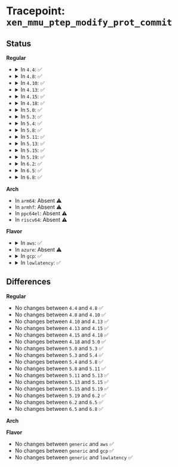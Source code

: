 # Tracepoint: <code>xen_mmu_ptep_modify_prot_commit</code>

## Status
<b>Regular</b>
<ul>
<li>
<details>
<summary>In <code>4.4</code>: ✅</summary>

Event:

```c
struct trace_event_raw_xen_mmu_ptep_modify_prot {
    struct trace_entry ent;
    struct mm_struct *mm;
    long unsigned int addr;
    pte_t *ptep;
    pteval_t pteval;
    char __data[0];
};
```
Function:

```c
void trace_event_raw_event_xen_mmu_ptep_modify_prot(void *__data, struct mm_struct *mm, long unsigned int addr, pte_t *ptep, pte_t pteval);
```
</details>
</li>
<li>
<details>
<summary>In <code>4.8</code>: ✅</summary>

Event:

```c
struct trace_event_raw_xen_mmu_ptep_modify_prot {
    struct trace_entry ent;
    struct mm_struct *mm;
    long unsigned int addr;
    pte_t *ptep;
    pteval_t pteval;
    char __data[0];
};
```
Function:

```c
void trace_event_raw_event_xen_mmu_ptep_modify_prot(void *__data, struct mm_struct *mm, long unsigned int addr, pte_t *ptep, pte_t pteval);
```
</details>
</li>
<li>
<details>
<summary>In <code>4.10</code>: ✅</summary>

Event:

```c
struct trace_event_raw_xen_mmu_ptep_modify_prot {
    struct trace_entry ent;
    struct mm_struct *mm;
    long unsigned int addr;
    pte_t *ptep;
    pteval_t pteval;
    char __data[0];
};
```
Function:

```c
void trace_event_raw_event_xen_mmu_ptep_modify_prot(void *__data, struct mm_struct *mm, long unsigned int addr, pte_t *ptep, pte_t pteval);
```
</details>
</li>
<li>
<details>
<summary>In <code>4.13</code>: ✅</summary>

Event:

```c
struct trace_event_raw_xen_mmu_ptep_modify_prot {
    struct trace_entry ent;
    struct mm_struct *mm;
    long unsigned int addr;
    pte_t *ptep;
    pteval_t pteval;
    char __data[0];
};
```
Function:

```c
void trace_event_raw_event_xen_mmu_ptep_modify_prot(void *__data, struct mm_struct *mm, long unsigned int addr, pte_t *ptep, pte_t pteval);
```
</details>
</li>
<li>
<details>
<summary>In <code>4.15</code>: ✅</summary>

Event:

```c
struct trace_event_raw_xen_mmu_ptep_modify_prot {
    struct trace_entry ent;
    struct mm_struct *mm;
    long unsigned int addr;
    pte_t *ptep;
    pteval_t pteval;
    char __data[0];
};
```
Function:

```c
void trace_event_raw_event_xen_mmu_ptep_modify_prot(void *__data, struct mm_struct *mm, long unsigned int addr, pte_t *ptep, pte_t pteval);
```
</details>
</li>
<li>
<details>
<summary>In <code>4.18</code>: ✅</summary>

Event:

```c
struct trace_event_raw_xen_mmu_ptep_modify_prot {
    struct trace_entry ent;
    struct mm_struct *mm;
    long unsigned int addr;
    pte_t *ptep;
    pteval_t pteval;
    char __data[0];
};
```
Function:

```c
void trace_event_raw_event_xen_mmu_ptep_modify_prot(void *__data, struct mm_struct *mm, long unsigned int addr, pte_t *ptep, pte_t pteval);
```
</details>
</li>
<li>
<details>
<summary>In <code>5.0</code>: ✅</summary>

Event:

```c
struct trace_event_raw_xen_mmu_ptep_modify_prot {
    struct trace_entry ent;
    struct mm_struct *mm;
    long unsigned int addr;
    pte_t *ptep;
    pteval_t pteval;
    char __data[0];
};
```
Function:

```c
void trace_event_raw_event_xen_mmu_ptep_modify_prot(void *__data, struct mm_struct *mm, long unsigned int addr, pte_t *ptep, pte_t pteval);
```
</details>
</li>
<li>
<details>
<summary>In <code>5.3</code>: ✅</summary>

Event:

```c
struct trace_event_raw_xen_mmu_ptep_modify_prot {
    struct trace_entry ent;
    struct mm_struct *mm;
    long unsigned int addr;
    pte_t *ptep;
    pteval_t pteval;
    char __data[0];
};
```
Function:

```c
void trace_event_raw_event_xen_mmu_ptep_modify_prot(void *__data, struct mm_struct *mm, long unsigned int addr, pte_t *ptep, pte_t pteval);
```
</details>
</li>
<li>
<details>
<summary>In <code>5.4</code>: ✅</summary>

Event:

```c
struct trace_event_raw_xen_mmu_ptep_modify_prot {
    struct trace_entry ent;
    struct mm_struct *mm;
    long unsigned int addr;
    pte_t *ptep;
    pteval_t pteval;
    char __data[0];
};
```
Function:

```c
void trace_event_raw_event_xen_mmu_ptep_modify_prot(void *__data, struct mm_struct *mm, long unsigned int addr, pte_t *ptep, pte_t pteval);
```
</details>
</li>
<li>
<details>
<summary>In <code>5.8</code>: ✅</summary>

Event:

```c
struct trace_event_raw_xen_mmu_ptep_modify_prot {
    struct trace_entry ent;
    struct mm_struct *mm;
    long unsigned int addr;
    pte_t *ptep;
    pteval_t pteval;
    char __data[0];
};
```
Function:

```c
void trace_event_raw_event_xen_mmu_ptep_modify_prot(void *__data, struct mm_struct *mm, long unsigned int addr, pte_t *ptep, pte_t pteval);
```
</details>
</li>
<li>
<details>
<summary>In <code>5.11</code>: ✅</summary>

Event:

```c
struct trace_event_raw_xen_mmu_ptep_modify_prot {
    struct trace_entry ent;
    struct mm_struct *mm;
    long unsigned int addr;
    pte_t *ptep;
    pteval_t pteval;
    char __data[0];
};
```
Function:

```c
void trace_event_raw_event_xen_mmu_ptep_modify_prot(void *__data, struct mm_struct *mm, long unsigned int addr, pte_t *ptep, pte_t pteval);
```
</details>
</li>
<li>
<details>
<summary>In <code>5.13</code>: ✅</summary>

Event:

```c
struct trace_event_raw_xen_mmu_ptep_modify_prot {
    struct trace_entry ent;
    struct mm_struct *mm;
    long unsigned int addr;
    pte_t *ptep;
    pteval_t pteval;
    char __data[0];
};
```
Function:

```c
void trace_event_raw_event_xen_mmu_ptep_modify_prot(void *__data, struct mm_struct *mm, long unsigned int addr, pte_t *ptep, pte_t pteval);
```
</details>
</li>
<li>
<details>
<summary>In <code>5.15</code>: ✅</summary>

Event:

```c
struct trace_event_raw_xen_mmu_ptep_modify_prot {
    struct trace_entry ent;
    struct mm_struct *mm;
    long unsigned int addr;
    pte_t *ptep;
    pteval_t pteval;
    char __data[0];
};
```
Function:

```c
void trace_event_raw_event_xen_mmu_ptep_modify_prot(void *__data, struct mm_struct *mm, long unsigned int addr, pte_t *ptep, pte_t pteval);
```
</details>
</li>
<li>
<details>
<summary>In <code>5.19</code>: ✅</summary>

Event:

```c
struct trace_event_raw_xen_mmu_ptep_modify_prot {
    struct trace_entry ent;
    struct mm_struct *mm;
    long unsigned int addr;
    pte_t *ptep;
    pteval_t pteval;
    char __data[0];
};
```
Function:

```c
void trace_event_raw_event_xen_mmu_ptep_modify_prot(void *__data, struct mm_struct *mm, long unsigned int addr, pte_t *ptep, pte_t pteval);
```
</details>
</li>
<li>
<details>
<summary>In <code>6.2</code>: ✅</summary>

Event:

```c
struct trace_event_raw_xen_mmu_ptep_modify_prot {
    struct trace_entry ent;
    struct mm_struct *mm;
    long unsigned int addr;
    pte_t *ptep;
    pteval_t pteval;
    char __data[0];
};
```
Function:

```c
void trace_event_raw_event_xen_mmu_ptep_modify_prot(void *__data, struct mm_struct *mm, long unsigned int addr, pte_t *ptep, pte_t pteval);
```
</details>
</li>
<li>
<details>
<summary>In <code>6.5</code>: ✅</summary>

Event:

```c
struct trace_event_raw_xen_mmu_ptep_modify_prot {
    struct trace_entry ent;
    struct mm_struct *mm;
    long unsigned int addr;
    pte_t *ptep;
    pteval_t pteval;
    char __data[0];
};
```
Function:

```c
void trace_event_raw_event_xen_mmu_ptep_modify_prot(void *__data, struct mm_struct *mm, long unsigned int addr, pte_t *ptep, pte_t pteval);
```
</details>
</li>
<li>
<details>
<summary>In <code>6.8</code>: ✅</summary>

Event:

```c
struct trace_event_raw_xen_mmu_ptep_modify_prot {
    struct trace_entry ent;
    struct mm_struct *mm;
    long unsigned int addr;
    pte_t *ptep;
    pteval_t pteval;
    char __data[0];
};
```
Function:

```c
void trace_event_raw_event_xen_mmu_ptep_modify_prot(void *__data, struct mm_struct *mm, long unsigned int addr, pte_t *ptep, pte_t pteval);
```
</details>
</li>
</ul>
<b>Arch</b>
<ul>
<li>
In <code>arm64</code>: Absent ⚠️
</li>
<li>
In <code>armhf</code>: Absent ⚠️
</li>
<li>
In <code>ppc64el</code>: Absent ⚠️
</li>
<li>
In <code>riscv64</code>: Absent ⚠️
</li>
</ul>
<b>Flavor</b>
<ul>
<li>
<details>
<summary>In <code>aws</code>: ✅</summary>

Event:

```c
struct trace_event_raw_xen_mmu_ptep_modify_prot {
    struct trace_entry ent;
    struct mm_struct *mm;
    long unsigned int addr;
    pte_t *ptep;
    pteval_t pteval;
    char __data[0];
};
```
Function:

```c
void trace_event_raw_event_xen_mmu_ptep_modify_prot(void *__data, struct mm_struct *mm, long unsigned int addr, pte_t *ptep, pte_t pteval);
```
</details>
</li>
<li>
In <code>azure</code>: Absent ⚠️
</li>
<li>
<details>
<summary>In <code>gcp</code>: ✅</summary>

Event:

```c
struct trace_event_raw_xen_mmu_ptep_modify_prot {
    struct trace_entry ent;
    struct mm_struct *mm;
    long unsigned int addr;
    pte_t *ptep;
    pteval_t pteval;
    char __data[0];
};
```
Function:

```c
void trace_event_raw_event_xen_mmu_ptep_modify_prot(void *__data, struct mm_struct *mm, long unsigned int addr, pte_t *ptep, pte_t pteval);
```
</details>
</li>
<li>
<details>
<summary>In <code>lowlatency</code>: ✅</summary>

Event:

```c
struct trace_event_raw_xen_mmu_ptep_modify_prot {
    struct trace_entry ent;
    struct mm_struct *mm;
    long unsigned int addr;
    pte_t *ptep;
    pteval_t pteval;
    char __data[0];
};
```
Function:

```c
void trace_event_raw_event_xen_mmu_ptep_modify_prot(void *__data, struct mm_struct *mm, long unsigned int addr, pte_t *ptep, pte_t pteval);
```
</details>
</li>
</ul>

## Differences
<b>Regular</b>
<ul>
<li>
No changes between <code>4.4</code> and <code>4.8</code> ✅
</li>
<li>
No changes between <code>4.8</code> and <code>4.10</code> ✅
</li>
<li>
No changes between <code>4.10</code> and <code>4.13</code> ✅
</li>
<li>
No changes between <code>4.13</code> and <code>4.15</code> ✅
</li>
<li>
No changes between <code>4.15</code> and <code>4.18</code> ✅
</li>
<li>
No changes between <code>4.18</code> and <code>5.0</code> ✅
</li>
<li>
No changes between <code>5.0</code> and <code>5.3</code> ✅
</li>
<li>
No changes between <code>5.3</code> and <code>5.4</code> ✅
</li>
<li>
No changes between <code>5.4</code> and <code>5.8</code> ✅
</li>
<li>
No changes between <code>5.8</code> and <code>5.11</code> ✅
</li>
<li>
No changes between <code>5.11</code> and <code>5.13</code> ✅
</li>
<li>
No changes between <code>5.13</code> and <code>5.15</code> ✅
</li>
<li>
No changes between <code>5.15</code> and <code>5.19</code> ✅
</li>
<li>
No changes between <code>5.19</code> and <code>6.2</code> ✅
</li>
<li>
No changes between <code>6.2</code> and <code>6.5</code> ✅
</li>
<li>
No changes between <code>6.5</code> and <code>6.8</code> ✅
</li>
</ul>
<b>Arch</b>
<ul>
</ul>
<b>Flavor</b>
<ul>
<li>
No changes between <code>generic</code> and <code>aws</code> ✅
</li>
<li>
No changes between <code>generic</code> and <code>gcp</code> ✅
</li>
<li>
No changes between <code>generic</code> and <code>lowlatency</code> ✅
</li>
</ul>
